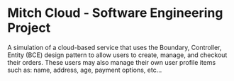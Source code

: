 # Mitch Cloud - Software Engineering Project
A simulation of a cloud-based service that uses the Boundary, Controller, Entity (BCE) design pattern to allow users to create, manage, and checkout their orders. These users may also manage their own user profile items such as: name, address, age, payment options, etc...
